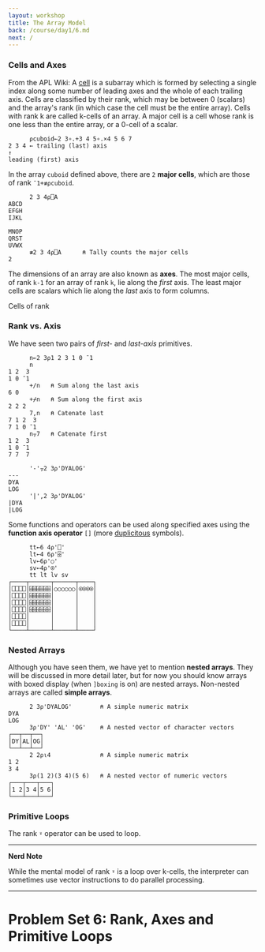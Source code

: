 ```yaml
---
layout: workshop
title: The Array Model
back: /course/day1/6.md
next: /
---
```


### Cells and Axes
From the APL Wiki: 
A <a target="_blank" href="https://aplwiki.com/wiki/Cell">cell</a> is a subarray which is formed by selecting a single index along some number of leading axes and the whole of each trailing axis. Cells are classified by their rank, which may be between 0 (scalars) and the array's rank (in which case the cell must be the entire array). Cells with rank k are called k-cells of an array. A major cell is a cell whose rank is one less than the entire array, or a 0-cell of a scalar. 

```APL
      ⍴cuboid←2 3∘.+3 4 5∘.×4 5 6 7
2 3 4 ← trailing (last) axis
↑
leading (first) axis
```

In the array `cuboid` defined above, there are `2` **major cells**, which are those of rank `¯1+≢⍴cuboid`.

```APL
      2 3 4⍴⎕A
ABCD
EFGH
IJKL
    
MNOP
QRST
UVWX
      ≢2 3 4⍴⎕A      ⍝ Tally counts the major cells
2
```

The dimensions of an array are also known as **axes**. The most major cells, of rank `k-1` for an array of rank `k`, lie along the *first* axis. The least major cells are scalars which lie along the *last* axis to form columns.

Cells of rank

### Rank vs. Axis
We have seen two pairs of *first-* and *last-axis* primitives.

```APL
      n←2 3⍴1 2 3 1 0 ¯1
      n
1 2  3
1 0 ¯1
      +/n   ⍝ Sum along the last axis
6 0
      +⌿n   ⍝ Sum along the first axis
2 2 2
      7,n   ⍝ Catenate last
7 1 2  3
7 1 0 ¯1
      n⍪7   ⍝ Catenate first
1 2  3
1 0 ¯1
7 7  7
```

```APL
      '-'⍪2 3⍴'DYALOG'
---
DYA
LOG
      '|',2 3⍴'DYALOG'
|DYA
|LOG
```

Some functions and operators can be used along specified axes using the **function axis operator** `[]` (more <a target="_blank" href="https://aplwiki.com/wiki/Function-operator_overloading">duplicitous</a> symbols).

```APL
      tt←6 4⍴'⎕'
      lt←4 6⍴'⌹'
      lv←6⍴'○'
      sv←4⍴'⍟'
      tt lt lv sv
┌────┬──────┬──────┬────┐
│⎕⎕⎕⎕│⌹⌹⌹⌹⌹⌹│○○○○○○│⍟⍟⍟⍟│
│⎕⎕⎕⎕│⌹⌹⌹⌹⌹⌹│      │    │
│⎕⎕⎕⎕│⌹⌹⌹⌹⌹⌹│      │    │
│⎕⎕⎕⎕│⌹⌹⌹⌹⌹⌹│      │    │
│⎕⎕⎕⎕│      │      │    │
│⎕⎕⎕⎕│      │      │    │
└────┴──────┴──────┴────┘
```

### Nested Arrays
Although you have seen them, we have yet to mention **nested arrays**. They will be discussed in more detail later, but for now you should know arrays with boxed display (when `]boxing` is on) are nested arrays. Non-nested arrays are called **simple arrays**.

```APL
      2 3⍴'DYALOG'        ⍝ A simple numeric matrix
DYA
LOG
      3⍴'DY' 'AL' 'OG'    ⍝ A nested vector of character vectors
┌──┬──┬──┐
│DY│AL│OG│
└──┴──┴──┘
      2 2⍴⍳4              ⍝ A simple numeric matrix
1 2
3 4
      3⍴(1 2)(3 4)(5 6)   ⍝ A nested vector of numeric vectors
┌───┬───┬───┐
│1 2│3 4│5 6│
└───┴───┴───┘
```

### Primitive Loops
The rank `⍤` operator can be used to loop.

---
**Nerd Note**

While the mental model of rank `⍤` is a loop over k-cells, the interpreter can sometimes use vector instructions to do parallel processing.

---

# Problem Set 6: Rank, Axes and Primitive Loops